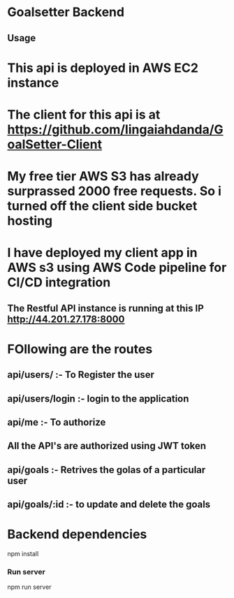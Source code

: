 # Goalsetter Backend


## Usage
# This api is deployed in AWS EC2 instance 
# The client for this api is at https://github.com/lingaiahdanda/GoalSetter-Client
# My free tier AWS S3 has already surprassed 2000 free requests. So i turned off  the client side bucket hosting
# I have deployed my client app in AWS s3 using AWS Code pipeline for CI/CD integration

## The Restful API instance is running at this IP http://44.201.27.178:8000
#  FOllowing are the routes 

## api/users/ :- To Register the user
## api/users/login :- login to the application
## api/me :- To authorize
## All the API's are authorized using JWT token
## api/goals :- Retrives the golas of a particular user
## api/goals/:id :- to update and delete the goals

# Backend dependencies
npm install

### Run server
npm run server
